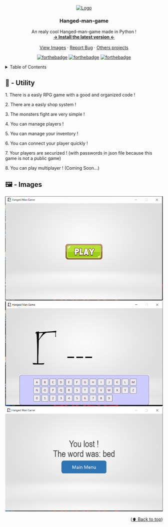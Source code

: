 <div id="top"></div>
<div align="center">
  <a href="https://github.com/Pataxsa/Hanged-man-game">
    <img src="https://raw.githubusercontent.com/Pataxsa/Hanged-man-game/main/assets/github/Icon.png" alt="Logo" width="80" height="80">
  </a>

  <h3 align="center">Hanged-man-game</h3>

  <p align="center">
    An realy cool Hanged-man-game made in Python !
    <br />
    <a href="https://github.com/Pataxsa/Hanged-man-game/releases/latest"><strong>-> Install the latest version <-</strong></a>
    <br />
    <br />
    <a href="#image">View Images</a>
    ·
    <a href="https://github.com/Pataxsa/Hanged-man-game/issues">Report Bug</a>
    ·
    <a href="https://github.com/Pataxsa?tab=repositories">Others projects</a>
  </p>
</div>
<div align="center">
  
  [![forthebadge](https://forthebadge.com/images/badges/made-with-python.svg)](https://github.com/Pataxsa/Hanged-man-game)
  [![forthebadge](https://forthebadge.com/images/badges/built-with-love.svg)](https://github.com/Pataxsa/Hanged-man-game)
  [![forthebadge](https://forthebadge.com/images/badges/open-source.svg)](https://github.com/Pataxsa/Hanged-man-game)
  
</div>

<details>
  <summary>Table of Contents</summary>
  <ol>
    <li>
      <a href="#utility">Utility</a>
    </li>
    <li>
      <a href="#images">Images</a>
    </li>
  </ol>
</details>

<h2 id="utility">🔨 - Utility</h2>
<p>1. There is a easly RPG game with a good and organized code !</p>
<p>2. There are a easly shop system !</p>
<p>3. The monsters fight are very simple !</p>
<p>4. You can manage players !</p>
<p>5. You can manage your inventory !</p>
<p>6. You can connect your player quickly !</p>
<p>7. Your players are securized ! (with passwords in json file because this game is not a public game)</p>
<p>8. You can play multiplayer ! (Coming Soon...)</p>


<h2 id="images">🖼️ - Images</h2>

[<img src="https://raw.githubusercontent.com/Pataxsa/Hanged-man-game/main/assets/github/Menu.PNG" alt="Image" width="600">](https://github.com/Pataxsa/Hanged-man-game/releases/latest)
[<img src="https://raw.githubusercontent.com/Pataxsa/Hanged-man-game/main/assets/github/Game.PNG" alt="Image" width="600">](https://github.com/Pataxsa/Hanged-man-game/releases/latest)
[<img src="https://raw.githubusercontent.com/Pataxsa/Hanged-man-game/main/assets/github/End.PNG" alt="Image" width="600">](https://github.com/Pataxsa/Hanged-man-game/releases/latest)

<p align="right">(<a href="#top">⬆️ Back to top</a>)</p>
